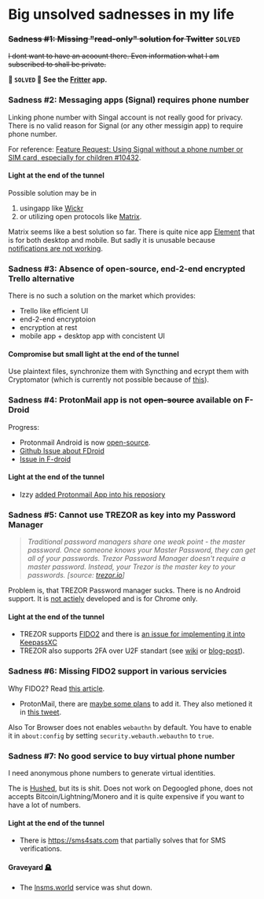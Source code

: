 # Big unsolved sadnesses in my life

### ~~Sadness #1: Missing "read-only" solution for Twitter~~ `SOLVED`
~~I dont want to have an acoount there. Even information what I am subscribed to shall be private.~~

**🎉 `SOLVED` 🎉 See the [Fritter](https://github.com/jonjomckay/fritter) app.**

### Sadness #2: Messaging apps (Signal) requires phone number
Linking phone number with Singal account is not really good for privacy. There is no valid reason for Signal (or any other messigin app) to require phone number.

For reference: [Feature Request: Using Signal without a phone number or SIM card, especially for children #10432](https://github.com/signalapp/Signal-Android/issues/10432).

#### Light at the end of the tunnel
Possible solution may be in 
1. usingapp like [Wickr](https://wickr.com) 
2. or utilizing open protocols like [Matrix](https://matrix.org/).

Matrix seems like a best solution so far. There is quite nice app [Element](https://element.io/) that is for both desktop and mobile. But sadly it is unusable because [notifications are not working](https://github.com/vector-im/element-android/issues/3263).

### Sadness #3: Absence of open-source, end-2-end encrypted Trello alternative
There is no such a solution on the market which provides:

- Trello like efficient UI
- end-2-end encryptoion
- encryption at rest
- mobile app + desktop app with concistent UI

#### Compromise but small light at the end of the tunnel
Use plaintext files, synchronize them with Syncthing and ecrypt them with Cryptomator (which is currently not possible because of [this](https://github.com/cryptomator/android/issues/35)).

### Sadness #4: ProtonMail app is not ~~open-source~~ available on F-Droid

Progress:
- Protonmail Android is now [open-source](https://github.com/ProtonMail/proton-mail-android).
- [Github Issue about FDroid](https://github.com/ProtonMail/proton-mail-android/issues/1)
- [Issue in F-droid](https://gitlab.com/fdroid/rfp/-/issues/1323)

#### Light at the end of the tunnel
- Izzy [added Protonmail App into his reposiory](https://github.com/ProtonMail/proton-mail-android/issues/1#issuecomment-677775345)

### Sadness #5: Cannot use TREZOR as key into my Password Manager
> *Traditional password managers share one weak point - the master password. Once someone knows your Master Password, they can get all of your passwords. Trezor Password Manager doesn't require a master password. Instead, your Trezor is the master key to your passwords. [source: [trezor.io](https://trezor.io/passwords/)]* 

Problem is, that TREZOR Password manager sucks. There is no Android support. It is [not actiely](https://github.com/trezor/trezor-password-manager) developed and is for Chrome only.

#### Light at the end of the tunnel
- TREZOR supports [FIDO2](https://fidoalliance.org/specs/fido-v2.0-rd-20180702/fido-client-to-authenticator-protocol-v2.0-rd-20180702.html#sctn-hmac-secret-extension) and there is [an issue for implementing it into KeepassXC](https://github.com/keepassxreboot/keepassxc/issues/3560)
- TREZOR also supports 2FA over U2F standart (see [wiki](https://wiki.trezor.io/User_manual:Two-factor_Authentication_with_U2F) or [blog-post](https://blog.trezor.io/secure-two-factor-authentication-with-trezor-u2f-e940fd5a60af)).

### Sadness #6: Missing FIDO2 support in various servicies
Why FIDO2? Read [this article](https://blog.trezor.io/make-passwords-a-thing-of-the-past-a402745750dc).

- ProtonMail, there are [maybe some plans](https://www.reddit.com/r/ProtonMail/comments/g2iovq/when_is_u2f_in_protonmail/fnn36xe/) to add it. They also metioned it in [this tweet](https://twitter.com/protonmail/status/979100397087444992).

Also Tor Browser does not enables `webauthn` by default. You have to enable it in `about:config` by setting `security.webauth.webauthn` to `true`.


### Sadness #7: No good service to buy virtual phone number
I need anonymous phone numbers to generate virtual identities.

The is [Hushed](https://hushed.com/), but its is shit. Does not work on Degoogled phone, does not accepts Bitcoin/Lightning/Monero and it is quite expensive if you want to have a lot of numbers.

#### Light at the end of the tunnel
- There is https://sms4sats.com that partially solves that for SMS verifications.

#### Graveyard 🪦
- The [lnsms.world](https://lnsms.world/) service was shut down.
